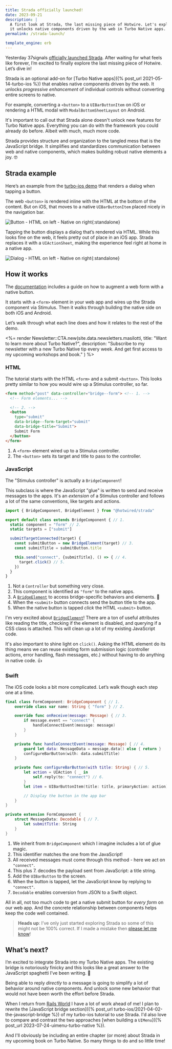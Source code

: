 ```yaml
---
title: Strada officially launched!
date: 2023-09-21
description: |
  A first look at Strada, the last missing piece of Hotwire. Let's explore how
  it unlocks native components driven by the web in Turbo Native apps.
permalink: /strada-launch/

template_engine: erb
---
```


Yesterday 37signals [officially launched Strada](https://dev.37signals.com/announcing-strada/). After waiting for what feels like forever, I’m excited to finally explore the last missing piece of Hotwire. Let’s dive in!

Strada is an optional add-on for [Turbo Native apps]({% post_url 2021-05-14-turbo-ios %}) that enables native components driven by the web. It unlocks _progressive enhancement_ of individual controls without converting entire screens to native.

For example, converting a `<button>` to a `UIBarButtonItem` on iOS or rendering a HTML modal with `ModalBottomSheetLayout` on Android.

It's important to call out that Strada alone doesn't unlock new features for Turbo Native apps. Everything you can do with the framework you could already do before. Albeit with much, much more code.

Strada provides structure and organization to the tangled mess that is the JavaScript bridge. It simplifies and standardizes communication between web and native components, which makes building robust native elements a joy. 🤓

## Strada example

Here’s an example from the [turbo-ios demo](https://github.com/hotwired/turbo-ios/tree/main/Demo) that renders a dialog when tapping a button.

The web `<button>` is rendered inline with the HTML at the bottom of the content. But on iOS, that moves to a native `UIBarButtonItem` placed nicely in the navigation bar.

![Button - HTML on left - Native on right](/images/strada-button.png){:standalone}

Tapping the button displays a dialog that’s rendered via HTML. While this looks fine on the web, it feels pretty out of place in an iOS app. Strada replaces it with a `UIActionSheet`, making the experience feel right at home in a native app.

![Dialog - HTML on left - Native on right](/images/strada-dialog.png){:standalone}

## How it works

The [documentation](https://strada.hotwired.dev/handbook/how-it-works) includes a guide on how to augment a web form with a native button.

It starts with a `<form>` element in your web app and wires up the Strada component via Stimulus. Then it walks through building the native side on both iOS and Android.

Let’s walk through what each line does and how it relates to the rest of the demo.

<div class="not-prose">
  <%= render Newsletter::CTA.new(site.data.newsletters.masilotti,
      title: "Want to learn more about Turbo Native?",
      description: "Subscribe to my newsletter with a new Turbo Native tip every week. And get first access to my upcoming workshops and book."
  ) %>
</div>

### HTML

The tutorial starts with the HTML `<form>` and a submit `<button>`. This looks pretty similar to how you would wire up a Stimulus controller, so far.

```html
<form method="post" data-controller="bridge--form"> <!-- 1. -->
  <!-- Form elements... -->

  <!-- 2. -->
  <button
    type="submit"
    data-bridge--form-target="submit"
    data-bridge-title="Submit">
    Submit Form
  </button>
</form>
```

1. A `<form>` element wired up to a Stimulus controller.
2. The `<button>` sets its target and title to pass to the controller.

### JavaScript

The "Stimulus controller" is actually a `BridgeComponent`!

This subclass is where the JavaScript "glue" is written to send and receive messages to the apps. It's an _extension_ of a Stimulus controller and follows a lot of the same conventions, like targets and actions.

```jsx
import { BridgeComponent, BridgeElement } from "@hotwired/strada"

export default class extends BridgeComponent { // 1.
  static component = "form" // 2.
  static targets = ["submit"]

  submitTargetConnected(target) {
    const submitButton = new BridgeElement(target) // 3.
    const submitTitle = submitButton.title

    this.send("connect", {submitTitle}, () => { // 4.
      target.click() // 5.
    })
  }
}
```

1. Not a `Controller` but something very close.
2. This component is identified as `"form"` to the native apps.
3. A [`BridgeElement`](https://strada.hotwired.dev/reference/elements) to access bridge-specific behaviors and elements. 🤩
4. When the `<submit>` button connects send the button title to the app.
5. When the native button is tapped _click_ the HTML `<submit>` button.

I'm very excited about [`BridgeElement`](https://strada.hotwired.dev/reference/elements)! There are a ton of useful attributes like reading the title, checking if the element is disabled, and querying if a CSS class is attached. This will clean up a lot of my existing JavaScript code.

It's also important to shine light on `click()`. Asking the HTML element do its thing means we can reuse existing form submission logic (controller actions, error handling, flash messages, etc.) without having to do anything in native code. 👍

### Swift

The iOS code looks a bit more complicated. Let’s walk though each step one at a time.

```swift
final class FormComponent: BridgeComponent { // 1.
    override class var name: String { "form" } // 2.

    override func onReceive(message: Message) { // 3.
        if message.event == "connect" {
            handleConnectEvent(message: message)
        }
    }

    private func handleConnectEvent(message: Message) { // 4.
        guard let data: MessageData = message.data() else { return }
        configureBarButton(with: data.submitTitle)
    }

    private func configureBarButton(with title: String) { // 5.
        let action = UIAction { _ in
            self.reply(to: "connect") // 6.
        }
        let item = UIBarButtonItem(title: title, primaryAction: action)

        // Display the button in the app bar
    }
}

private extension FormComponent {
    struct MessageData: Decodable { // 7.
        let submitTitle: String
    }
}
```

1. We inherit from `BridgeComponent` which I imagine includes a lot of glue magic.
2. This identifier matches the one from the JavaScript!
3. All received messages must come through this method - here we act on `"connect"`.
4. This plus 7. decodes the payload sent from JavaScript: a title string.
5. Add the `UIBarButton` to the screen.
6. When the button is tapped, let the JavaScript know by replying to `"connect"`.
7. `Decodable` enables conversion from JSON to a Swift object.

All in all, not too much code to get a native submit button for _every form_ on our web app. And the concrete relationship between components helps keep the code well contained.

> **Heads up**: I’ve only just started exploring Strada so some of this might not be 100% correct. If I made a mistake then [please let me know](mailto:joe@masilotti.com)!

## What’s next?

I’m excited to integrate Strada into my Turbo Native apps. The existing bridge is notoriously finicky and this looks like a great answer to the JavaScript spaghetti I’ve been writing. 🍝

Being able to reply *directly* to a message is going to simplify a lot of behavior around native components. And unlock some new behavior that would not have been worth the effort before Strada.

When I return from [Rails World](https://rubyonrails.org/world/agenda/day-2/6-joe-masilotti-se4ssion) I have a lot of work ahead of me! I plan to rewrite the [JavaScript bridge section]({% post_url turbo-ios/2021-04-02-the-javascript-bridge %}) of my turbo-ios tutorial to use Strada. I'd also love to compare and contrast the two approaches [when building a `UIMenu`]({% post_url 2023-07-24-uimenu-turbo-native %}).

And I'll obviously be including an entire chapter (or more) about Strada in my upcoming book on Turbo Native. So many things to do and so little time!
